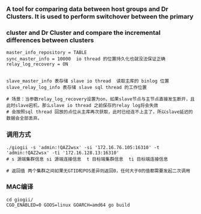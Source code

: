 ### A tool for comparing data between host groups and Dr Clusters. It is used to perform switchover between the primary
### cluster and Dr Cluster and compare the incremental differences between clusters

```shell
master_info_repository = TABLE
sync_master_info = 10000  io thread 的位置持久化也就没法保证正确
relay_log_recovery = ON 


slave_master_info 表存储 slave io thread  读取主库的 binlog 位置
slave_relay_log_info 表存储 slave sql thread 的工作位置

# 场景：当参数relay_log_recovery设置为on，如果slave节点与主节点直接发生断开，且此时slave宕机，那么slave io thread 之前保存的relay log将会失效
# 会按照sql thread 回放的点位从主库再次获取，此时已经连不上主了，所以slave延迟的数据会全部丢弃。
```


### 调用方式
```shell
./giogii -s 'admin:!QAZ2wsx' -si '172.16.76.105:16310' -t 'admin:!QAZ2wsx' -ti '172.16.128.13:16310'
# s 源端集群信息 si 源端连接信息  t 目标端集群信息  ti 目标端连接信息

# 返回值 两个集群之间如果无GTID和POS差异则返回0，任何大于0的值都需要发起二次调用
```

### MAC编译
```shell
cd giogii/
CGO_ENABLED=0 GOOS=linux GOARCH=amd64 go build
```